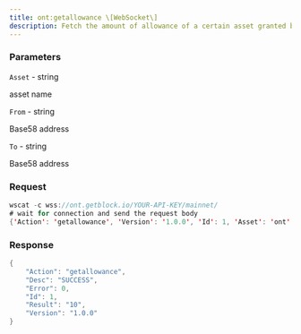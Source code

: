 ```yaml
---
title: ont:getallowance \[WebSocket\]
description: Fetch the amount of allowance of a certain asset granted by one addressto another address.
---
```


### Parameters


`Asset` - string

asset name

`From` - string

Base58 address

`To` - string

Base58 address

### Request

``` java
wscat -c wss://ont.getblock.io/YOUR-API-KEY/mainnet/ 
# wait for connection and send the request body 
{'Action': 'getallowance', 'Version': '1.0.0', 'Id': 1, 'Asset': 'ont', 'From': 'A9yD14Nj9j7xAB4dbGeiX9h8unkKHxuWwb', 'To': 'AA4WVfUB1ipHL8s3PRSYgeV1HhAU3KcKTq'}
```

###  Response

``` java
{
    "Action": "getallowance",
    "Desc": "SUCCESS",
    "Error": 0,
    "Id": 1,
    "Result": "10",
    "Version": "1.0.0"
}
```

